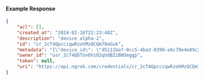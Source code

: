 <!-- Code generated for API Clients. DO NOT EDIT. -->

#### Example Response

```json
{
	"acl": [],
	"created_at": "2024-02-16T22:23:40Z",
	"description": "device alpha-2",
	"id": "cr_2cT4QpcciqwRzohMzQCQm78oGuk",
	"metadata": "{\"device_id\": \"d5111ba7-0cc5-4ba3-8398-e6c79e4e89c2\"}",
	"owner_id": "usr_2cT4QbTUv0ViO2qUdBZiBN5mggp",
	"token": null,
	"uri": "https://api.ngrok.com/credentials/cr_2cT4QpcciqwRzohMzQCQm78oGuk"
}
```

